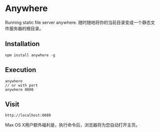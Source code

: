 Anywhere
========

Running static file server anywhere. 随时随地将你的当前目录变成一个静态文件服务器的根目录。

## Installation
```
npm install anywhere -g
```

## Execution
```
anywhere
// or with port
anywhere 8000
```
## Visit
```
http://localhost:8080
```
Max OS X用户额外福利是，执行命令后，浏览器将为您自动打开主页。